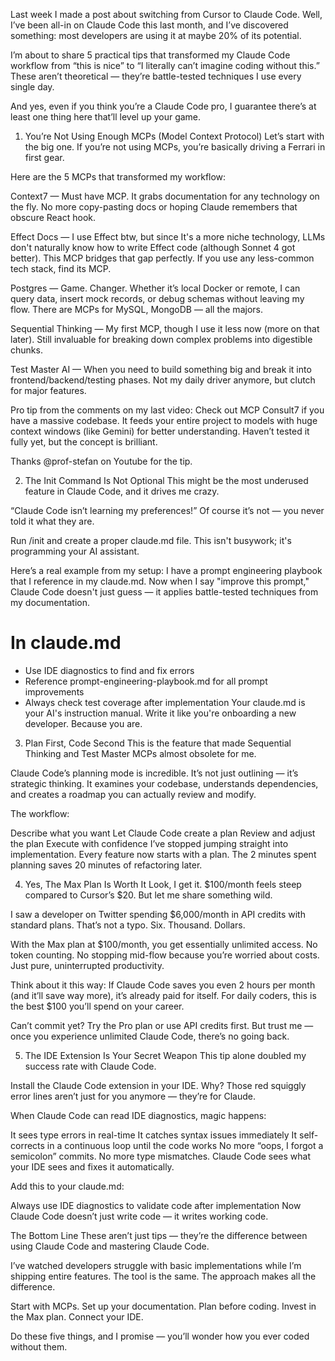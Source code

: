 Last week I made a post about switching from Cursor to Claude Code. Well, I’ve been all-in on Claude Code this last month, and I’ve discovered something: most developers are using it at maybe 20% of its potential.

I’m about to share 5 practical tips that transformed my Claude Code workflow from “this is nice” to “I literally can’t imagine coding without this.” These aren’t theoretical — they’re battle-tested techniques I use every single day.

And yes, even if you think you’re a Claude Code pro, I guarantee there’s at least one thing here that’ll level up your game.

1. You’re Not Using Enough MCPs (Model Context Protocol)
Let’s start with the big one. If you’re not using MCPs, you’re basically driving a Ferrari in first gear.

Here are the 5 MCPs that transformed my workflow:

Context7 — Must have MCP. It grabs documentation for any technology on the fly. No more copy-pasting docs or hoping Claude remembers that obscure React hook.

Effect Docs — I use Effect btw, but since It's a more niche technology, LLMs don't naturally know how to write Effect code (although Sonnet 4 got better). This MCP bridges that gap perfectly. If you use any less-common tech stack, find its MCP.

Postgres — Game. Changer. Whether it’s local Docker or remote, I can query data, insert mock records, or debug schemas without leaving my flow. There are MCPs for MySQL, MongoDB — all the majors.

Sequential Thinking — My first MCP, though I use it less now (more on that later). Still invaluable for breaking down complex problems into digestible chunks.

Test Master AI — When you need to build something big and break it into frontend/backend/testing phases. Not my daily driver anymore, but clutch for major features.

Pro tip from the comments on my last video: Check out MCP Consult7 if you have a massive codebase. It feeds your entire project to models with huge context windows (like Gemini) for better understanding. Haven’t tested it fully yet, but the concept is brilliant.

Thanks @prof-stefan on Youtube for the tip.

2. The Init Command Is Not Optional
This might be the most underused feature in Claude Code, and it drives me crazy.

“Claude Code isn’t learning my preferences!” Of course it’s not — you never told it what they are.

Run /init and create a proper claude.md file. This isn't busywork; it's programming your AI assistant.

Here’s a real example from my setup: I have a prompt engineering playbook that I reference in my claude.md. Now when I say "improve this prompt," Claude Code doesn't just guess — it applies battle-tested techniques from my documentation.

# In claude.md
- Use IDE diagnostics to find and fix errors
- Reference prompt-engineering-playbook.md for all prompt improvements
- Always check test coverage after implementation
Your claude.md is your AI's instruction manual. Write it like you're onboarding a new developer. Because you are.

3. Plan First, Code Second
This is the feature that made Sequential Thinking and Test Master MCPs almost obsolete for me.

Claude Code’s planning mode is incredible. It’s not just outlining — it’s strategic thinking. It examines your codebase, understands dependencies, and creates a roadmap you can actually review and modify.

The workflow:

Describe what you want
Let Claude Code create a plan
Review and adjust the plan
Execute with confidence
I’ve stopped jumping straight into implementation. Every feature now starts with a plan. The 2 minutes spent planning saves 20 minutes of refactoring later.


4. Yes, The Max Plan Is Worth It
Look, I get it. $100/month feels steep compared to Cursor’s $20. But let me share something wild.

I saw a developer on Twitter spending $6,000/month in API credits with standard plans. That’s not a typo. Six. Thousand. Dollars.

With the Max plan at $100/month, you get essentially unlimited access. No token counting. No stopping mid-flow because you’re worried about costs. Just pure, uninterrupted productivity.

Think about it this way: If Claude Code saves you even 2 hours per month (and it’ll save way more), it’s already paid for itself. For daily coders, this is the best $100 you’ll spend on your career.

Can’t commit yet? Try the Pro plan or use API credits first. But trust me — once you experience unlimited Claude Code, there’s no going back.


5. The IDE Extension Is Your Secret Weapon
This tip alone doubled my success rate with Claude Code.

Install the Claude Code extension in your IDE. Why? Those red squiggly error lines aren’t just for you anymore — they’re for Claude.

When Claude Code can read IDE diagnostics, magic happens:

It sees type errors in real-time
It catches syntax issues immediately
It self-corrects in a continuous loop until the code works
No more “oops, I forgot a semicolon” commits. No more type mismatches. Claude Code sees what your IDE sees and fixes it automatically.

Add this to your claude.md:

Always use IDE diagnostics to validate code after implementation
Now Claude Code doesn’t just write code — it writes working code.

The Bottom Line
These aren’t just tips — they’re the difference between using Claude Code and mastering Claude Code.

I’ve watched developers struggle with basic implementations while I’m shipping entire features. The tool is the same. The approach makes all the difference.

Start with MCPs. Set up your documentation. Plan before coding. Invest in the Max plan. Connect your IDE.

Do these five things, and I promise — you’ll wonder how you ever coded without them.
